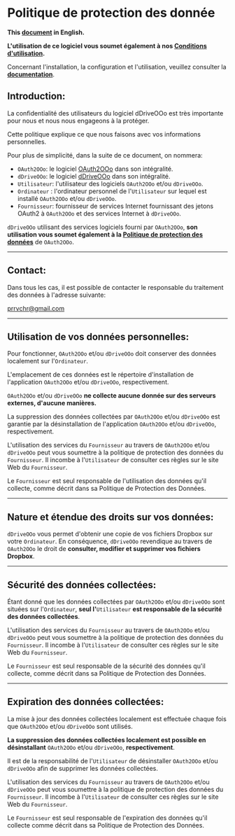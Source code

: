 # Politique de protection des donnée

**This [document][1] in English.**

**L'utilisation de ce logiciel vous soumet également à nos [Conditions d'utilisation][2].**

Concernant l'installation, la configuration et l'utilisation, veuillez consulter la **[documentation][3]**.

## Introduction:

La confidentialité des utilisateurs du logiciel dDriveOOo est très importante pour nous et nous nous engageons à la protéger.

Cette politique explique ce que nous faisons avec vos informations personnelles.

Pour plus de simplicité, dans la suite de ce document, on nommera:
- `OAuth2OOo`: le logiciel [OAuth2OOo][4] dans son intégralité.
- `dDriveOOo`: le logiciel [dDriveOOo][5] dans son intégralité.
- `Utilisateur`: l'utilisateur des logiciels `OAuth2OOo` et/ou `dDriveOOo`.
- `Ordinateur` : l'ordinateur personnel de l'`Utilisateur` sur lequel est installé `OAuth2OOo` et/ou `dDriveOOo`.
- `Fournisseur`: fournisseur de services Internet fournissant des jetons OAuth2 à `OAuth2OOo` et des services Internet à `dDriveOOo`.

`dDriveOOo` utilisant des services logiciels fourni par `OAuth2OOo`, **son utilisation vous soumet également à la [Politique de protection des données][6]** de `OAuth2OOo`.

___
## Contact:

Dans tous les cas, il est possible de contacter le responsable du traitement des données à l'adresse suivante:

prrvchr@gmail.com

___
## Utilisation de vos données personnelles:

Pour fonctionner, `OAuth2OOo` et/ou `dDriveOOo` doit conserver des données localement sur l'`Ordinateur`.

L'emplacement de ces données est le répertoire d'installation de l'application `OAuth2OOo` et/ou `dDriveOOo`, respectivement.

`OAuth2OOo` et/ou `dDriveOOo` **ne collecte aucune donnée sur des serveurs externes, d'aucune manières.**

La suppression des données collectées par `OAuth2OOo` et/ou `dDriveOOo` est garantie par la désinstallation de l'application `OAuth2OOo` et/ou `dDriveOOo`, respectivement.

L'utilisation des services du `Fournisseur` au travers de `OAuth2OOo` et/ou `dDriveOOo` peut vous soumettre à la politique de protection des données du `Fournisseur`. Il incombe à l'`Utilisateur` de consulter ces règles sur le site Web du `Fournisseur`.

Le `Fournisseur` est seul responsable de l'utilisation des données qu'il collecte, comme décrit dans sa Politique de Protection des Données.

___
## Nature et étendue des droits sur vos données:

`dDriveOOo` vous permet d'obtenir une copie de vos fichiers Dropbox sur votre `Ordinateur`. En conséquence, `dDriveOOo` revendique au travers de `OAuth2OOo` le droit de **consulter, modifier et supprimer vos fichiers Dropbox**.

___
## Sécurité des données collectées:

Étant donné que les données collectées par `OAuth2OOo` et/ou `dDriveOOo` sont situées sur l'`Ordinateur`, **seul l'**`Utilisateur` **est responsable de la sécurité des données collectées**.

L'utilisation des services du `Fournisseur` au travers de `OAuth2OOo` et/ou `dDriveOOo` peut vous soumettre à la politique de protection des données du `Fournisseur`. Il incombe à l'`Utilisateur` de consulter ces règles sur le site Web du `Fournisseur`.

Le `Fournisseur` est seul responsable de la sécurité des données qu'il collecte, comme décrit dans sa Politique de Protection des Données.

___
## Expiration des données collectées:

La mise à jour des données collectées localement est effectuée chaque fois que `OAuth2OOo` et/ou `dDriveOOo` sont utilisés.

**La suppression des données collectées localement est possible en désinstallant** `OAuth2OOo` et/ou `dDriveOOo`, **respectivement**.

Il est de la responsabilité de l'`Utilisateur` de désinstaller `OAuth2OOo` et/ou `dDriveOOo` afin de supprimer les données collectées.

L'utilisation des services du `Fournisseur` au travers de `OAuth2OOo` et/ou `dDriveOOo` peut vous soumettre à la politique de protection des données du `Fournisseur`. Il incombe à l'`Utilisateur` de consulter ces règles sur le site Web du `Fournisseur`.

Le `Fournisseur` est seul responsable de l'expiration des données qu'il collecte comme décrit dans sa Politique de Protection des Données.

[1]: <https://prrvchr.github.io/dDriveOOo/source/dDriveOOo/registration/PrivacyPolicy_en>
[2]: <https://prrvchr.github.io/dDriveOOo/source/dDriveOOo/registration/TermsOfUse_fr>
[3]: <https://prrvchr.github.io/dDriveOOo/README_fr>
[4]: <https://github.com/prrvchr/OAuth2OOo/releases/latest/download/OAuth2OOo.oxt>
[5]: <https://github.com/prrvchr/dDriveOOo/releases/latest/download/dDriveOOo.oxt>
[6]: <https://prrvchr.github.io/OAuth2OOo/source/OAuth2OOo/registration/PrivacyPolicy_fr>

